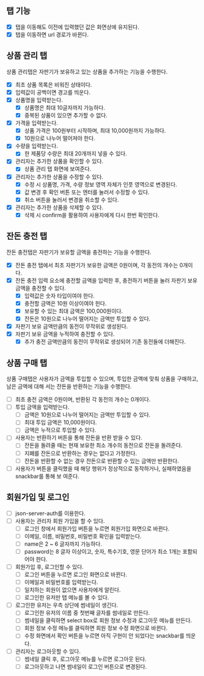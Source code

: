 ## 탭 기능

- [x] 탭을 이동해도 이전에 입력했던 값은 화면상에 유지된다.
- [x] 탭을 이동하면 url 경로가 바뀐다.

## 상품 관리 탭

상품 관리탭은 자판기가 보유하고 있는 상품을 추가하는 기능을 수행한다.

- [x] 최초 상품 목록은 비워진 상태이다.
- [x] 입력값이 공백이면 경고를 띄운다.
- [x] 상품명을 입력받는다.
  - [x] 상품명은 최대 10글자까지 가능하다.
  - [x] 중복된 상품이 있으면 추가할 수 없다.
- [x] 가격을 입력받는다.
  - [x] 상품 가격은 100원부터 시작하며, 최대 10,000원까지 가능하다.
  - [x] 10원으로 나누어 떨어져야 한다.
- [x] 수량을 입력받는다.
  - [x] 한 제품당 수량은 최대 20개까지 넣을 수 있다.
- [x] 관리자는 추가한 상품을 확인할 수 있다.
  - [x] 상품 관리 탭 화면에 보여준다.
- [x] 관리자는 추가한 상품을 수정할 수 있다.
  - [x] 수정 시 상품명, 가격, 수량 정보 영역 자체가 인풋 영역으로 변경된다.
  - [x] 값 변경 후 확인 버튼 또는 엔터를 눌러서 수정할 수 있다.
  - [x] 취소 버튼을 눌러서 변경을 취소할 수 있다.
- [x] 관리자는 추가한 상품을 삭제할 수 있다.
  - [x] 삭제 시 confirm을 활용하여 사용자에게 다시 한번 확인한다.

## 잔돈 충전 탭

잔돈 충전탭은 자판기가 보유할 금액을 충전하는 기능을 수행한다.

- [x] 잔돈 충전 탭에서 최초 자판기가 보유한 금액은 0원이며, 각 동전의 개수는 0개이다.
- [x] 잔돈 충전 입력 요소에 충전할 금액을 입력한 후, 충전하기 버튼을 눌러 자판기 보유 금액을 충전할
      수 있다.
  - [x] 입력값은 숫자 타입이여야 한다.
  - [x] 충전할 금액은 10원 이상이여야 헌다.
  - [x] 보유할 수 있는 최대 금액은 100,000원이다.
  - [x] 잔돈은 10원으로 나누어 떨어지는 금액만 투입할 수 있다.
- [x] 자판기 보유 금액만큼의 동전이 무작위로 생성된다.
- [x] 자판기 보유 금액을 누적하여 충전할 수 있다.
  - [x] 추가 충전 금액만큼의 동전이 무작위로 생성되어 기존 동전들에 더해진다.

## 상품 구매 탭

상품 구매탭은 사용자가 금액을 투입할 수 있으며, 투입한 금액에 맞춰 상품을 구매하고, 남은 금액에 대해
서는 잔돈을 반환하는 기능을 수행한다.

- [ ] 최초 충전 금액은 0원이며, 반환된 각 동전의 개수는 0개이다.
- [ ] 투입 금액을 입력받는다.
  - [ ] 금액은 10원으로 나누어 떨어지는 금액만 투입할 수 있다.
  - [ ] 최대 투입 금액은 10,000원이다.
  - [ ] 금액은 누적으로 투입할 수 있다.
- [ ] 사용자는 반환하기 버튼을 통해 잔돈을 반환 받을 수 있다.
  - [ ] 잔돈을 돌려줄 때는 현재 보유한 최소 개수의 동전으로 잔돈을 돌려준다.
  - [ ] 지폐를 잔돈으로 반환하는 경우는 없다고 가정한다.
  - [ ] 잔돈을 반환할 수 없는 경우 잔돈으로 반환할 수 있는 금액만 반환한다.
- [ ] 사용자가 버튼을 클릭했을 때 해당 행위가 정상적으로 동작하거나, 실패하였음을 snackbar를 통해 보
      여준다.

## 회원가입 및 로그인

- [ ] json-server-auth를 이용한다.
- [ ] 사용자는 관리자 회원 가입을 할 수 있다.
  - [ ] 로그인 창에서 회원가입 버튼을 누르면 회원가입 화면으로 바뀐다.
  - [ ] 이메일, 이름, 비밀번호, 비밀번호 확인을 입력받는다.
  - [ ] name은 2 ~ 6 글자까지 가능하다.
  - [ ] password는 8 글자 이상이고, 숫자, 특수기호, 영문 단어가 최소 1개는 포함되어야 한다.
- [ ] 회원가입 후, 로그인할 수 있다.
  - [ ] 로그인 버튼을 누르면 로그인 화면으로 바뀐다.
  - [ ] 이메일과 비밀번호를 입력받는다.
  - [ ] 일치하는 회원이 없으면 사용자에게 알린다.
  - [ ] 로그인한 유저만 탭 메뉴를 볼 수 있다.
- [ ] 로그인한 유저는 우측 상단에 썸네일이 생긴다.
  - [ ] 로그인한 유저의 이름 중 첫번째 글자를 썸네일로 만든다.
  - [ ] 썸네일을 클릭하면 select box로 회원 정보 수정과 로그아웃 메뉴를 만든다.
  - [ ] 회원 정보 수정 메뉴를 클릭하면 회원 정보 수정 화면으로 바뀐다.
  - [ ] 수정 화면에서 확인 버튼을 누르면 아직 구현이 안 되었다는 snackbar를 띄운다.
- [ ] 관리자는 로그아웃할 수 있다.
  - [ ] 썸네일 클릭 후, 로그아웃 메뉴를 누르면 로그아웃 된다.
  - [ ] 로그아웃하고 나면 썸네일이 로그인 버튼으로 변경된다.
